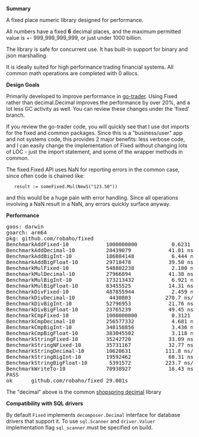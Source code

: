 **Summary**

A fixed place numeric library designed for performance.

All numbers have a fixed **6** decimal places, and the maximum permitted value
is +- 999_999_999_999, or just under 1000 billion.

The library is safe for concurrent use. It has built-in support for binary and
json marshalling.

It is ideally suited for high performance trading financial systems. All common
math operations are completed with 0 allocs.

**Design Goals**

Primarily developed to improve performance in [go-trader](https://github.com/robaho/go-trader).
Using Fixed rather than decimal.Decimal improves the performance by over 20%,
and a lot less GC activity as well. You can review these changes under the
'fixed' branch.

If you review the go-trader code, you will quickly see that I use dot imports
for the fixed and common packages. Since this is a "business/user" app and not
systems code, this provides 2 major benefits: less verbose code, and I can
easily change the implementation of Fixed without changing lots of LOC - just
the import statement, and some of the wrapper methods in common.

The fixed.Fixed API uses NaN for reporting errors in the common case, since often code is chained like:
```
   result := someFixed.Mul(NewS("123.50"))
```
and this would be a huge pain with error handling. Since all operations involving a NaN result in a NaN,
 any errors quickly surface anyway.

**Performance**

<pre>
goos: darwin
goarch: arm64
pkg: github.com/robaho/fixed
BenchmarkAddFixed-10          	1000000000	         0.6231 ns/op	       0 B/op	       0 allocs/op
BenchmarkAddDecimal-10        	28439079	        41.01 ns/op	      80 B/op	       2 allocs/op
BenchmarkAddBigInt-10         	186084148	         6.444 ns/op	       0 B/op	       0 allocs/op
BenchmarkAddBigFloat-10       	29718478	        39.50 ns/op	      48 B/op	       1 allocs/op
BenchmarkMulFixed-10          	548802238	         2.180 ns/op	       0 B/op	       0 allocs/op
BenchmarkMulDecimal-10        	27966894	        41.38 ns/op	      80 B/op	       2 allocs/op
BenchmarkMulBigInt-10         	173213432	         6.921 ns/op	       0 B/op	       0 allocs/op
BenchmarkMulBigFloat-10       	83455525	        14.31 ns/op	       0 B/op	       0 allocs/op
BenchmarkDivFixed-10          	487855944	         2.459 ns/op	       0 B/op	       0 allocs/op
BenchmarkDivDecimal-10        	 4430803	       270.7 ns/op	     392 B/op	      13 allocs/op
BenchmarkDivBigInt-10         	52796953	        21.76 ns/op	       8 B/op	       1 allocs/op
BenchmarkDivBigFloat-10       	23765239	        49.45 ns/op	      24 B/op	       2 allocs/op
BenchmarkCmpFixed-10          	1000000000	         0.3121 ns/op	       0 B/op	       0 allocs/op
BenchmarkCmpDecimal-10        	256577332	         4.681 ns/op	       0 B/op	       0 allocs/op
BenchmarkCmpBigInt-10         	348158856	         3.436 ns/op	       0 B/op	       0 allocs/op
BenchmarkCmpBigFloat-10       	383045502	         3.118 ns/op	       0 B/op	       0 allocs/op
BenchmarkStringFixed-10       	35242720	        33.09 ns/op	      16 B/op	       1 allocs/op
BenchmarkStringNFixed-10      	35731167	        32.77 ns/op	      16 B/op	       1 allocs/op
BenchmarkStringDecimal-10     	10620631	       111.8 ns/op	      64 B/op	       5 allocs/op
BenchmarkStringBigInt-10      	19592462	        60.31 ns/op	      24 B/op	       2 allocs/op
BenchmarkStringBigFloat-10    	 5391572	       223.7 ns/op	     184 B/op	       8 allocs/op
BenchmarkWriteTo-10           	70938927	        16.43 ns/op	      15 B/op	       0 allocs/op
PASS
ok  	github.com/robaho/fixed	29.001s
</pre>

The "decimal" above is the common [shopspring decimal](https://github.com/shopspring/decimal) library

**Compatibility with SQL drivers**

By default `Fixed` implements `decomposer.Decimal` interface for database
drivers that support it. To use `sql.Scanner` and `driver.Valuer` implementation
flag `sql_scanner` must be specified on build.
